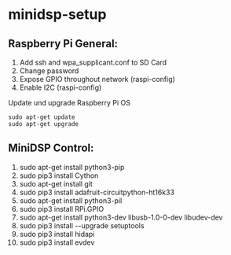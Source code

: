 # minidsp-setup

## Raspberry Pi General:
1. Add ssh and wpa_supplicant.conf to SD Card
2. Change password
3. Expose GPIO throughout network (raspi-config)
4. Enable I2C (raspi-config)

Update und upgrade Raspberry Pi OS
```
sudo apt-get update
sudo apt-get upgrade
```

## MiniDSP Control:
1. sudo apt-get install python3-pip
2. sudo pip3 install Cython
3. sudo apt-get install git
4. sudo pip3 install adafruit-circuitpython-ht16k33
5. sudo apt-get install python3-pil
6. sudo pip3 install RPi.GPIO
7. sudo apt-get install python3-dev libusb-1.0-0-dev libudev-dev
8. sudo pip3 install --upgrade setuptools
9. sudo pip3 install hidapi
10. sudo pip3 install evdev
